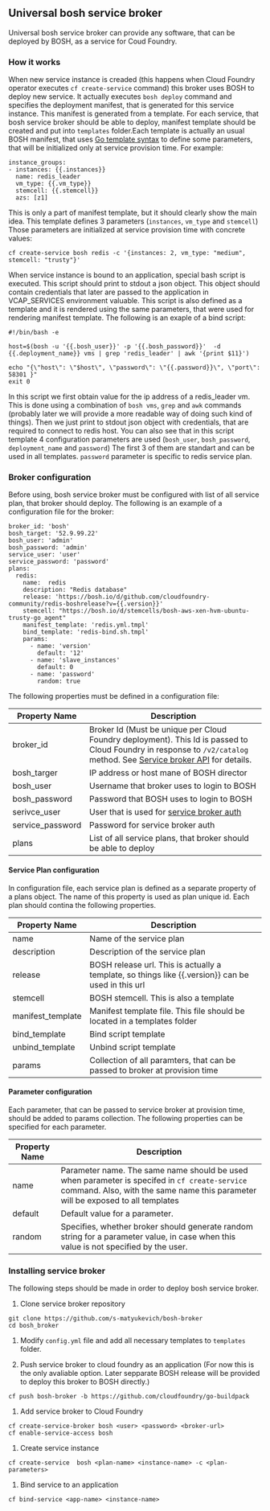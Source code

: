 ## Universal bosh service broker

Universal bosh service broker can provide any software, that can be deployed by BOSH, as a service for Coud Foundry.

### How it works

When new service instance is creaded (this happens when Cloud Foundry operator executes `cf create-service` command) this broker uses BOSH to deploy new service. It actually executes `bosh deploy` command and specifies the deployment manifest, that is generated for this service instance. This manifest is generated from a template. For each service, that bosh service broker should be able to deploy, manifest template should be created and put into `templates` folder.Each template is actually an usual BOSH manifest, that uses [Go template syntax](https://golang.org/pkg/text/template/) to define some parameters, that will be initialized only at service provision time. For example:

```
instance_groups:
- instances: {{.instances}} 
  name: redis_leader
  vm_type: {{.vm_type}}
  stemcell: {{.stemcell}}
  azs: [z1]
```

This is only a part of manifest template, but it should clearly show the main idea. This template defines 3 parameters (`instances`, `vm_type` and `stemcell`) Those parameters are initialized at service provision time with concrete values:

```
cf create-service bosh redis -c '{instances: 2, vm_type: "medium", stemcell: "trusty"}'
```

When service instance is bound to an application, special bash script is executed. This script should print to stdout a json object. This object should contain credentials that later are passed to the application in VCAP_SERVICES environment valuable. This script is also defined as a template and it is rendered using the same parameters, that were used for rendering manifest template. The following is an exaple of a bind script:

```
#!/bin/bash -e

host=$(bosh -u '{{.bosh_user}}' -p '{{.bosh_password}}'  -d  {{.deployment_name}} vms | grep 'redis_leader' | awk '{print $11}')

echo "{\"host\": \"$host\", \"password\": \"{{.password}}\", \"port\": 58301 }"
exit 0
```

In this script we first obtain value for the ip address of a redis_leader vm. This is done using a combination of `bosh vms`, `grep` and `awk` commands (probably later we will provide a more readable way of doing such kind of things).  Then we just print to stdout json object with credentials, that are required to connect to redis host. You can also see that in this script template 4 configuration parameters are used (`bosh_user`, `bosh_password`, `deployment_name` and `password`) The first 3 of them are standart and can be used in all templates. `password` parameter is specific to redis service plan.

### Broker configuration

Before using, bosh service broker must be configured with list of all service plan, that broker should deploy. The following is an example of a configuration file for the broker:

```
broker_id: 'bosh'
bosh_target: '52.9.99.22'
bosh_user: 'admin'
bosh_password: 'admin'
service_user: 'user'
service_password: 'password'
plans:
  redis:
    name:  redis
    description: "Redis database"
    release: 'https://bosh.io/d/github.com/cloudfoundry-community/redis-boshrelease?v={{.version}}'
    stemcell: "https://bosh.io/d/stemcells/bosh-aws-xen-hvm-ubuntu-trusty-go_agent"
    manifest_template: 'redis.yml.tmpl'
    bind_template: 'redis-bind.sh.tmpl'
    params:
      - name: 'version'
        default: '12'
      - name: 'slave_instances'
        default: 0
      - name: 'password'
        random: true
```

The following properties must be defined in a configuration file:

| Property Name | Description |
| --- | --- |
| broker_id | Broker Id (Must be unique per Cloud Foundry deployment). This Id is passed to Cloud Foundry in response to `/v2/catalog` method. See [Service broker API](https://docs.cloudfoundry.org/services/api.html#catalog-mgmt) for details. |
| bosh_targer | IP address or host mane of BOSH director |
| bosh_user | Username that broker uses to login to BOSH |
| bosh_password | Password that BOSH uses to login to BOSH |
| serivce_user | User that is used for [service broker auth](https://docs.cloudfoundry.org/services/api.html#authentication) |
| service_password | Password for service broker auth |
| plans | List of all service plans, that broker should be able to deploy |

#### Service Plan configuration

In configuration file, each service plan is defined as a separate property of a plans object. The name of this property is used as plan unique id. Each plan should contina the following properties.

| Property Name | Description |
| --- | --- |
| name | Name of the service plan |
| description | Description of the service plan |
| release | BOSH release url. This is actually a template, so things like {{.version}} can be used in this url |
| stemcell | BOSH stemcell. This is also a template |
| manifest_template | Manifest template file. This file should be located in a templates folder |
| bind_template | Bind script template |
| unbind_template | Unbind script template |
| params | Collection of all paramters, that can be passed to broker at provision time |

#### Parameter configuration

Each parameter, that can be passed to service broker at provision time, should be added to params collection. The following properties can be specified for each parameter.

| Property Name | Description |
| --- | --- |
| name | Parameter name. The same name should be used when parameter is specifed in `cf create-service` command. Also, with the same name this parameter will be exposed to all templates |
| default | Default value for a parameter. |
| random | Specifies, whether broker should generate random string for a parameter value, in case when this value is not specified by the user. |

### Installing service broker

The following steps should be made in order to deploy bosh service broker.

1. Clone service broker repository
  ```
  git clone https://github.com/s-matyukevich/bosh-broker
  cd bosh_broker
  ```

1. Modify `config.yml` file and add all necessary templates to `templates` folder.

1. Push service broker to cloud foundry as an application (For now this is the only avaliable option. Later sepparate BOSH release will be provided to deploy this broker to BOSH directly.)
  ```
  cf push bosh-broker -b https://github.com/cloudfoundry/go-buildpack
  ```

1. Add service broker to Cloud Foundry
  ```
  cf create-service-broker bosh <user> <password> <broker-url>
  cf enable-service-access bosh
  ```

1. Create service instance
  ```
  cf create-service  bosh <plan-name> <instance-name> -c <plan-parameters>
  ```

1. Bind service to an application
  ```
  cf bind-service <app-name> <instance-name>
  ```
 
